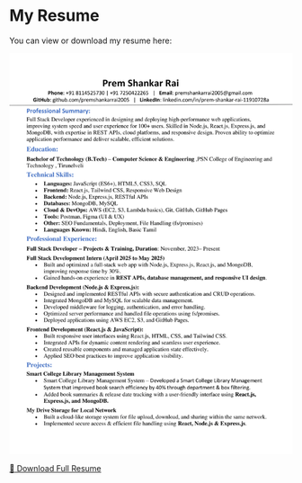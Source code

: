 # My Resume

You can view or download my resume here:

![Resume Preview](MyResume.png)

[📄 Download Full Resume](MyResume.pdf)
